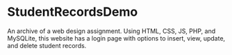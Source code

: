 # StudentRecordsDemo
An archive of a web design assignment. Using HTML, CSS, JS, PHP, and MySQLite, this website has a login page with options to insert, view,  update, and delete student records.
